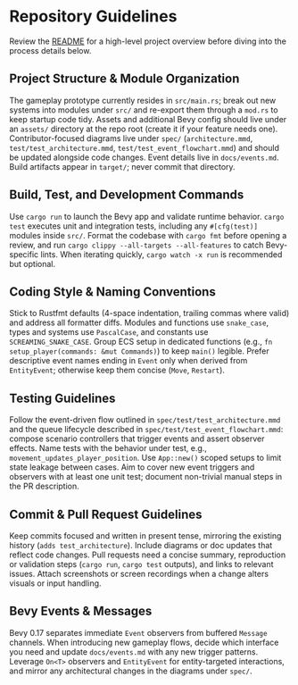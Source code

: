 # Repository Guidelines

Review the [README](README.md) for a high-level project overview before diving into the process details below.

## Project Structure & Module Organization
The gameplay prototype currently resides in `src/main.rs`; break out new systems into modules under `src/` and re-export them through a `mod.rs` to keep startup code tidy. Assets and additional Bevy config should live under an `assets/` directory at the repo root (create it if your feature needs one). Contributor-focused diagrams live under `spec/` (`architecture.mmd`, `test/test_architecture.mmd`, `test/test_event_flowchart.mmd`) and should be updated alongside code changes. Event details live in `docs/events.md`. Build artifacts appear in `target/`; never commit that directory.

## Build, Test, and Development Commands
Use `cargo run` to launch the Bevy app and validate runtime behavior. `cargo test` executes unit and integration tests, including any `#[cfg(test)]` modules inside `src/`. Format the codebase with `cargo fmt` before opening a review, and run `cargo clippy --all-targets --all-features` to catch Bevy-specific lints. When iterating quickly, `cargo watch -x run` is recommended but optional.

## Coding Style & Naming Conventions
Stick to Rustfmt defaults (4-space indentation, trailing commas where valid) and address all formatter diffs. Modules and functions use `snake_case`, types and systems use `PascalCase`, and constants use `SCREAMING_SNAKE_CASE`. Group ECS setup in dedicated functions (e.g., `fn setup_player(commands: &mut Commands)`) to keep `main()` legible. Prefer descriptive event names ending in `Event` only when derived from `EntityEvent`; otherwise keep them concise (`Move`, `Restart`).

## Testing Guidelines
Follow the event-driven flow outlined in `spec/test/test_architecture.mmd` and the queue lifecycle described in `spec/test/test_event_flowchart.mmd`: compose scenario controllers that trigger events and assert observer effects. Name tests with the behavior under test, e.g., `movement_updates_player_position`. Use `App::new()` scoped setups to limit state leakage between cases. Aim to cover new event triggers and observers with at least one unit test; document non-trivial manual steps in the PR description.

## Commit & Pull Request Guidelines
Keep commits focused and written in present tense, mirroring the existing history (`adds test_architecture`). Include diagrams or doc updates that reflect code changes. Pull requests need a concise summary, reproduction or validation steps (`cargo run`, `cargo test` outputs), and links to relevant issues. Attach screenshots or screen recordings when a change alters visuals or input handling.

## Bevy Events & Messages
Bevy 0.17 separates immediate `Event` observers from buffered `Message` channels. When introducing new gameplay flows, decide which interface you need and update `docs/events.md` with any new trigger patterns. Leverage `On<T>` observers and `EntityEvent` for entity-targeted interactions, and mirror any architectural changes in the diagrams under `spec/`.
